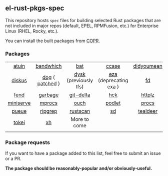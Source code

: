 ## el-rust-pkgs-spec

This repository hosts `spec` files for building selected Rust packages
that are not included in major repos (default, EPEL, RPMFusion, etc.)
for Enterprise Linux (RHEL, Rocky, etc.).

You can install the built packages from [COPR](https://copr.fedorainfracloud.org/coprs/cyqsimon/el-rust-pkgs).

### Packages

<table>
    <tr>
        <td align="center"><a href="https://github.com/ellie/atuin">atuin</a></td>
        <td align="center"><a href="https://github.com/imsnif/bandwhich">bandwhich</a></td>
        <td align="center"><a href="https://github.com/sharkdp/bat">bat</a></td>
        <td align="center"><a href="https://github.com/rutrum/ccase">ccase</a></td>
        <td align="center"><a href="https://github.com/hisbaan/didyoumean">didyoumean</a></td>
    </tr>
    <tr>
        <td align="center"><a href="https://github.com/sharkdp/diskus">diskus</a></td>
        <td align="center">
            <a href="https://github.com/ogham/dog">dog</a>
            <span>(</span>
            <a href="https://github.com/cyqsimon/dog/releases/tag/v0.1.0-patched">patched</a>
            <span>)</span>
        </td>
        <td align="center">
            <a href="https://github.com/Canop/dysk">dysk</a>
            <span>(previously lfs)</span>
        </td>
        <td align="center">
            <a href="https://github.com/eza-community/eza">eza</a>
            <span>(deprecating </span>
            <a href="https://github.com/ogham/exa">exa</a>
            <span>)</span>
        </td>
        <td align="center"><a href="https://github.com/sharkdp/fd">fd</a></td>
    </tr>
    <tr>
        <td align="center"><a href="https://github.com/printfn/fend">fend</a></td>
        <td align="center"><a href="https://git.sr.ht/~mzhang/garbage">garbage</a></td>
        <td align="center"><a href="https://github.com/dandavison/delta">git-delta</a></td>
        <td align="center"><a href="https://github.com/sstadick/hck">hck</a></td>
        <td align="center"><a href="https://github.com/thecoshman/http">httplz</a></td>
    </tr>
    <tr>
        <td align="center"><a href="https://github.com/svenstaro/miniserve">miniserve</a></td>
        <td align="center"><a href="https://github.com/pvolok/mprocs">mprocs</a></td>
        <td align="center"><a href="https://github.com/ouch-org/ouch">ouch</a></td>
        <td align="center"><a href="https://github.com/k9withabone/podlet">podlet</a></td>
        <td align="center"><a href="https://github.com/dalance/procs">procs</a></td>
    </tr>
    <tr>
        <td align="center"><a href="https://github.com/Nukesor/pueue">pueue</a></td>
        <td align="center"><a href="https://github.com/BurntSushi/ripgrep">ripgrep</a></td>
        <td align="center"><a href="https://github.com/RustScan/RustScan">rustscan</a></td>
        <td align="center"><a href="https://github.com/chmln/sd">sd</a></td>
        <td align="center"><a href="https://github.com/dbrgn/tealdeer">tealdeer</a></td>
    </tr>
    <tr>
        <td align="center"><a href="https://github.com/XAMPPRocky/tokei">tokei</a></td>
        <td align="center"><a href="https://github.com/ducaale/xh">xh</a></td>
        <td align="center">More to come</td>
        <td align="center"></td>
        <td align="center"></td>
    </tr>
    <tr>
        <td align="center"><img width=200/></td>
        <td align="center"><img width=200/></td>
        <td align="center"><img width=200/></td>
        <td align="center"><img width=200/></td>
        <td align="center"><img width=200/></td>
    </tr>
</table>

### Package requests

If you want to have a package added to this list, feel free
to submit an issue or a PR.

**The package should be reasonably-popular and/or obviously-useful.**
